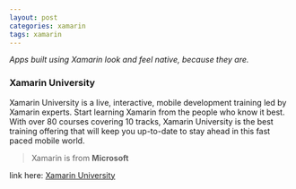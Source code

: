 ```yaml
---
layout: post
categories: xamarin
tags: xamarin
---
```


_Apps built using Xamarin look and feel native, because they are._

### Xamarin University
Xamarin University is a live, interactive, mobile development training led by Xamarin experts. Start learning Xamarin from the people who know it best. With over 80 courses covering 10 tracks, Xamarin University is the best training offering that will keep you up-to-date to stay ahead in this fast paced mobile world.

> Xamarin is from **Microsoft**

link here: [Xamarin University](https://university.xamarin.com/)
